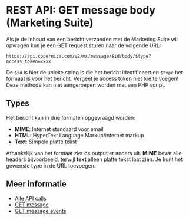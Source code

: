 # REST API: GET message body (Marketing Suite)

Als je de inhoud van een bericht verzonden met de Marketing Suite wil 
opvragen kun je een GET request sturen naar de volgende URL:

`https://api.copernica.com/v2/ms/message/$id/body/$type?access_token=xxxx`

De `$id` is hier de unieke string is die het bericht identificeert en `$type` 
het formaat is voor het bericht. Vergeet je access token niet toe te voegen! 
Deze methode kan niet aangeroepen worden met een PHP script.

## Types

Het bericht kan in drie formaten opgevraagd worden:

* **MIME**: Internet standaard voor email
* **HTML**: HyperText Language Markup/internet markup
* **Text**: Simpele platte tekst

Afhankelijk van het formaat ziet de output er anders uit. **MIME** bevat 
alle headers bijvoorbeeld, terwijl **text** alleen platte tekst laat zien. 
Je kunt het gewenste type in de URL toevoegen.

## Meer informatie

* [Alle API calls](./rest-api)
* [GET message](./rest-get-message)
* [GET message events](./rest-get-message-events)
